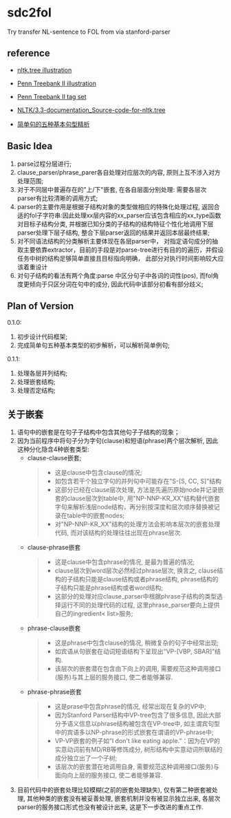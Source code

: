 # sdc2fol
Try transfer NL-sentence to FOL from via stanford-parser

## reference
- [nltk.tree illustration](https://kite.com/python/docs/nltk.tree.Tree) 

- [Penn Treebank II illustration](https://gist.github.com/nlothian/9240750)
  
- [Penn Treebank II tag set](https://www.clips.uantwerpen.be/pages/mbsp-tags)

- [NLTK/3.3-documentation_Source-code-for-nltk.tree](https://www.nltk.org/_modules/nltk/tree.html)

- [简单句的五种基本句型精析](https://www.hjenglish.com/juxing/p1206680/) 

## Basic Idea
1. parse过程分层进行;
2. clause_parser/phrase_parer各自处理对应层次的内容, 原则上互不涉入对方处理范围;
3. 对于不同层中普遍存在的"上/下"嵌套, 在各自层面分别处理: 需要各层次parser有比较清晰的调用方式;
4. parser的主要作用是根据子结构对象的类型做相应的特殊化处理过程, 返回合适的fol子字符串:因此处理xx层内容的xx_parser应该包含相应的xx_type函数对目标子结构分类, 并根据已知分类的子结构的结构特征个性化地调用下层parser处理下层子结构, 整合下层parser返回的结果并返回本层最终结果;
5. 对不同语法结构的分类解析主要体现在各层parser中， 对指定语句成分的抽取主要依靠extractor，目前的手段是对parse-tree进行有目的的遍历，并假设任务中树的结构足够简单直接且目标指向明确， 此部分对执行时间影响较大应该着重设计
6. 对句子结构的看法有两个角度:parse 中区分句子中各词的词性(pos), 而fol角度更倾向于只区分词在句中的成分, 因此代码中该部分初看有部分歧义;

## Plan of Version
0.1.0:  
1. 初步设计代码框架;
2. 完成简单句五种基本类型的初步解析，可以解析简单例句;

0.1.1:  
1. 处理各层并列结构;
2. 处理嵌套结构;
3. 处理否定结构;

## 关于嵌套
1. 语句中的嵌套是在句子子结构中包含其他句子子结构的现象；
2. 因为当前程序中将句子分为字句(clause)和短语(phrase)两个层次解析, 因此这种分化隐含4种嵌套类型: 
    + clause-clause嵌套; 
        > + 这是clause中包含clause的情况; 
        > + 如包含若干个独立字句的并列句中可能存在"S-[S, CC, S]"结构
        > + 这部分已经在clause层次处理, 方法是先遍历原始node并记录嵌套的clause层次到table中, 用"NP-NNP-KR_XX"结构替代嵌套字句来解析浅层node结构，再分别按深度和层次顺序替换被记录在table中的嵌套nodes; 
        > + 对"NP-NNP-KR_XX"结构的处理方法会影响本层次的嵌套处理代码, 而对该结构的处理往往出现在phrase层次.
    + clause-phrase嵌套
        > + 这是clause中包含phrase的情况, 是最为普遍的情况; 
        > + clause层次到word层次必然经过phrase层次, 换言之, clause结构的子结构只能是clause结构或者phrase结构, phrase结构的子结构只能是phrase结构或者word结构;
        > + 这部分的处理对应clause_parser中根据phrase子结构的类型选择运行不同的处理代码的过程, 这里phrase_parser要向上提供自己的ingredient\< list\>服务;
    + phrase-clause嵌套
        > + 这是phrase中包含clause的情况, 稍微复杂的句子中经常出现;
        > + 如宾语从句嵌套在动词短语结构下呈现出"VP-[VBP, SBAR]"结构.
        > + 该层次的嵌套潜在包含由下向上的调用, 需要规范这种调用接口(服务)与其上层的服务接口, 使二者能够兼容.
    + phrase-phrase嵌套
        > + 这是prase中包含phrase的情况, 经常出现在复杂的VP中;
        > + 因为Stanford Parser结构中VP-tree包含了很多信息, 因此大部分予语义信息以phrase结构被包含在VP-tree中, 如主谓宾句型中的宾语多以NP-phrase的形式嵌套在谓语的VP-phrase中;
        > + VP-VP嵌套的例子如“I don't like eating apple.”：因为在VP的实意动词前有MD/RB等修饰成分, 树形结构中实意动词所联结的成分独立出了一个子树;
        > + 该层次的嵌套潜在地调用自身, 需要规范这种调用接口(服务)与面向向上层的服务接口, 使二者能够兼容.
3. 目前代码中的嵌套处理比较模糊(之前的嵌套处理缺失), 仅有第二种嵌套被处理, 其他种类的嵌套没有被妥善处理, 嵌套机制并没有被显示独立出来, 各层次parser的服务接口形式也没有被设计出来, 这是下一步改进的重点工作. 
